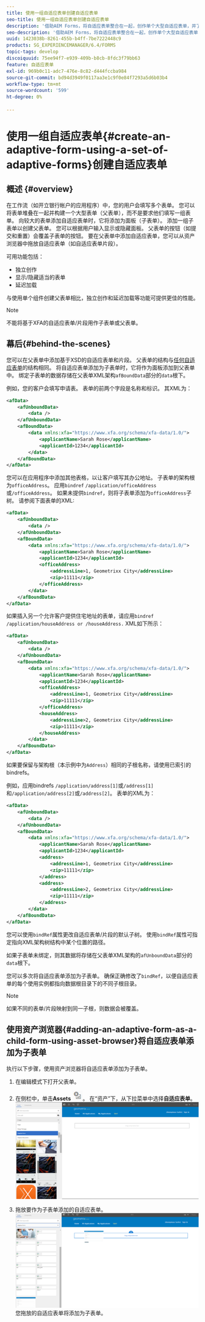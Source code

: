 ```yaml
---
title: 使用一组自适应表单创建自适应表单
seo-title: 使用一组自适应表单创建自适应表单
description: '借助AEM Forms，将自适应表单整合在一起，创作单个大型自适应表单，并了解其功能。 '
seo-description: '借助AEM Forms，将自适应表单整合在一起，创作单个大型自适应表单，并了解其功能。 '
uuid: 1423038b-8261-455b-b4ff-7be7222448c9
products: SG_EXPERIENCEMANAGER/6.4/FORMS
topic-tags: develop
discoiquuid: 75ee94f7-e939-409b-b8cb-8fdc3f79bb63
feature: 自适应表单
exl-id: 969b0c11-adc7-476e-8c82-d444fccba984
source-git-commit: bd94d3949f0117aa3e1c9f0e84f7293a5d6b03b4
workflow-type: tm+mt
source-wordcount: '599'
ht-degree: 0%

---
```


# 使用一组自适应表单{#create-an-adaptive-form-using-a-set-of-adaptive-forms}创建自适应表单

## 概述 {#overview}

在工作流（如开立银行帐户的应用程序）中，您的用户会填写多个表单。 您可以将表单堆叠在一起并构建一个大型表单（父表单），而不是要求他们填写一组表单。 向较大的表单添加自适应表单时，它将添加为面板（子表单）。 添加一组子表单以创建父表单。 您可以根据用户输入显示或隐藏面板。 父表单的按钮（如提交和重置）会覆盖子表单的按钮。 要在父表单中添加自适应表单，您可以从资产浏览器中拖放自适应表单（如自适应表单片段）。

可用功能包括：

* 独立创作
* 显示/隐藏适当的表单
* 延迟加载

与使用单个组件创建父表单相比，独立创作和延迟加载等功能可提供更佳的性能。

>[!NOTE]
>
>不能将基于XFA的自适应表单/片段用作子表单或父表单。

## 幕后{#behind-the-scenes}

您可以在父表单中添加基于XSD的自适应表单和片段。 父表单的结构与[任何自适应表单](/help/forms/using/prepopulate-adaptive-form-fields.md)的结构相同。 将自适应表单添加为子表单时，它将作为面板添加到父表单中。 绑定子表单的数据存储在父表单XML架构`afBoundData`部分的`data`根下。

例如，您的客户会填写申请表。 表单的前两个字段是名称和标识。 其XML为：

```xml
<afData>
    <afUnboundData>
        <data />
    </afUnboundData>
    <afBoundData>
        <data xmlns:xfa="https://www.xfa.org/schema/xfa-data/1.0/">
            <applicantName>Sarah Rose</applicantName>
            <applicantId>1234</applicantId>
        </data>
    </afBoundData>
</afData>
```

您可以在应用程序中添加其他表格，以让客户填写其办公地址。 子表单的架构根为`officeAddress`。 应用`bindref` `/application/officeAddress`或`/officeAddress`。 如果未提供`bindref`，则将子表单添加为`officeAddress`子树。 请参阅下面表单的XML:

```xml
<afData>
    <afUnboundData>
        <data />
    </afUnboundData>
    <afBoundData>
        <data xmlns:xfa="https://www.xfa.org/schema/xfa-data/1.0/">
            <applicantName>Sarah Rose</applicantName>
            <applicantId>1234</applicantId>
            <officeAddress>
                <addressLine>1, Geometrixx City</addressLine>
                <zip>11111</zip>
            </officeAddress>
        </data>
    </afBoundData>
</afData>
```

如果插入另一个允许客户提供住宅地址的表单，请应用`bindref` `/application/houseAddress or /houseAddress.` XML如下所示：

```xml
<afData>
    <afUnboundData>
        <data />
    </afUnboundData>
    <afBoundData>
        <data xmlns:xfa="https://www.xfa.org/schema/xfa-data/1.0/">
            <applicantName>Sarah Rose</applicantName>
            <applicantId>1234</applicantId>
            <officeAddress>
                <addressLine>1, Geometrixx City</addressLine>
                <zip>11111</zip>
            </officeAddress>
            <houseAddress>
                <addressLine>2, Geometrixx City</addressLine>
                <zip>11111</zip>
            </houseAddress>
        </data>
    </afBoundData>
</afData>
```

如果要保留与架构根（本示例中为`Address`）相同的子根名称，请使用已索引的bindrefs。

例如，应用bindrefs `/application/address[1]`或`/address[1]`和`/application/address[2]`或`/address[2]`。 表单的XML为：

```xml
<afData>
    <afUnboundData>
        <data />
    </afUnboundData>
    <afBoundData>
        <data xmlns:xfa="https://www.xfa.org/schema/xfa-data/1.0/">
            <applicantName>Sarah Rose</applicantName>
            <applicantId>1234</applicantId>
            <address>
                <addressLine>1, Geometrixx City</addressLine>
                <zip>11111</zip>
            </address>
            <address>
                <addressLine>2, Geometrixx City</addressLine>
                <zip>11111</zip>
            </address>
        </data>
    </afBoundData>
</afData>
```

您可以使用`bindRef`属性更改自适应表单/片段的默认子树。 使用`bindRef`属性可指定指向XML架构树结构中某个位置的路径。

如果子表单未绑定，则其数据将存储在父表单XML架构的`afUnboundData`部分的`data`根下。

您可以多次将自适应表单添加为子表单。 确保正确修改了`bindRef`，以便自适应表单的每个使用实例都指向数据根目录下的不同子根目录。

>[!NOTE]
>
>如果不同的表单/片段映射到同一子根，则数据会被覆盖。

## 使用资产浏览器{#adding-an-adaptive-form-as-a-child-form-using-asset-browser}将自适应表单添加为子表单

执行以下步骤，使用资产浏览器将自适应表单添加为子表单。

1. 在编辑模式下打开父表单。
1. 在侧栏中，单击&#x200B;**Assets** ![assets-browser](assets/assets-browser.png)。 在“资产”下，从下拉菜单中选择&#x200B;**自适应表单**。
   [ ![在资产下选择自适应表单](assets/asset.png)](assets/asset-1.png)

1. 拖放要作为子表单添加的自适应表单。
   [ ![将自适应表单拖放到您的网站中。](assets/drag-drop.png)](assets/drag-drop-1.png)您拖放的自适应表单将添加为子表单。
